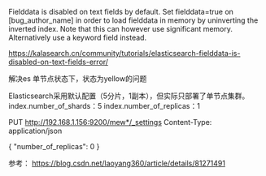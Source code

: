 
Fielddata is disabled on text fields by default. 
Set fielddata=true on [bug_author_name] in order to load fielddata in memory by uninverting the inverted index. 
Note that this can however use significant memory. Alternatively use a keyword field instead.

https://kalasearch.cn/community/tutorials/elasticsearch-fielddata-is-disabled-on-text-fields-error/



解决es 单节点状态下，状态为yellow的问题

Elasticsearch采用默认配置（5分片，1副本），但实际只部署了单节点集群。
index.number_of_shards：5
index.number_of_replicas：1


PUT http://192.168.1.156:9200/mew*/_settings
Content-Type: application/json


{
  "number_of_replicas": 0
}

参考： https://blog.csdn.net/laoyang360/article/details/81271491
